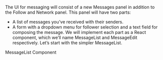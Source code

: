 The UI for messaging will consist of a new Messages panel in addition to the Follow and Network panel. This panel will have two parts:

- A list of messages you’ve received with their senders.
- A form with a dropdown menu for follower selection and a text field for composing the message.
We will implement each part as a React component, which we’ll name MessageList and MessageEdit respectively. Let’s start with the simpler MessageList.

MessageList Component
